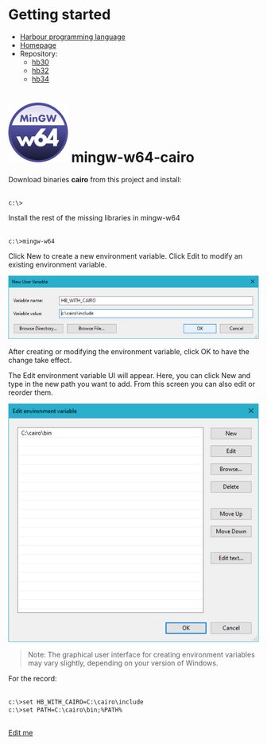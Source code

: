 # Getting started

* [Harbour programming language](https://en.wikipedia.org/wiki/Harbour_(programming_language))
* [Homepage](https://harbour.github.io)
* Repository:
   - [hb30](https://sourceforge.net/projects/harbour-project/files/)
   - [hb32](https://github.com/harbour/core)
   - [hb34](https://github.com/vszakats/harbour-core)

# ![mingw-w64](../assets/img/mingw-w64.png) mingw-w64-cairo

Download binaries **cairo** from this project and install:

``` batch

c:\>

```

Install the rest of the missing libraries in mingw-w64

``` batch

c:\>mingw-w64

```


Click New to create a new environment variable. Click Edit to modify an existing environment variable.

![Advanced System Settings in Windows 10](../assets/img/hb-cairo_01.png "Advanced System Settings in Windows 10")

After creating or modifying the environment variable, click OK to have the change take effect.

The Edit environment variable UI will appear. Here, you can click New and type in the new path you want to add. From this screen you can also edit or reorder them.

![Advanced System Settings in Windows 10](../assets/img/hb-cairo_02.png "Advanced System Settings in Windows 10")

> Note: The graphical user interface for creating environment variables may vary slightly, depending on your version of Windows.

For the record:

``` batch

c:\>set HB_WITH_CAIRO=C:\cairo\include
c:\>set PATH=C:\cairo\bin;%PATH%

```

##

[Edit me](https://github.com/rjopek/hb-cairo/edit/main/docs/tutorial/README.md)
